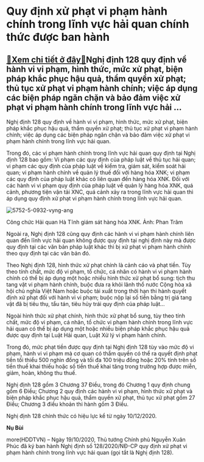 Quy định xử phạt vi phạm hành chính trong lĩnh vực hải quan chính thức được ban hành
====================================================================================

[:gift:Xem chi tiết ở đây:gift:](https://hddtvn.com/quy-dinh-xu-phat-vi-pham-hanh-chinh-trong-linh-vuc-hai-quan-chinh-thuc-duoc-ban-hanh/)Nghị định 128 quy định về hành vi vi phạm, hình thức, mức xử phạt, biện pháp khắc phục hậu quả, thẩm quyền xử phạt; thủ tục xử phạt vi phạm hành chính; việc áp dụng các biện pháp ngăn chặn và bảo đảm việc xử phạt vi phạm hành chính trong lĩnh vực hải …
------------------------------------------------------------------------------------------------------------------------------------------------------------------------------------------------------------------------------------------------------------


Nghị định 128 quy định về hành vi vi phạm, hình thức, mức xử phạt, biện pháp khắc phục hậu quả, thẩm quyền xử phạt; thủ tục xử phạt vi phạm hành chính; việc áp dụng các biện pháp ngăn chặn và bảo đảm việc xử phạt vi phạm hành chính trong lĩnh vực hải quan.


Trong đó, các vi phạm hành chính trong lĩnh vực hải quan quy định tại Nghị định 128 bao gồm: Vi phạm các quy định của pháp luật về thủ tục hải quan; vi phạm các quy định của pháp luật về kiểm tra, giám sát, kiểm soát hải quan; vi phạm hành chính về quản lý thuế đối với hàng hóa XNK; vi phạm các quy định của pháp luật khác có liên quan đến hàng hóa XNK. Đối với các hành vi vi phạm quy định của pháp luật về quản lý hàng hóa XNK, quá cảnh, phương tiện vận tải XNC, quá cảnh xảy ra trong lĩnh vực hải quan thì áp dụng quy định xử phạt vi phạm hành chính trong lĩnh vực hải quan.





![5752-5-0932-vyng-ang](https://hddtvn.com/wp-content/uploads/2021/01/5752_5-0932_vYng_ang.jpg "Công chức Hải quan Hà Tĩnh giám sát hàng hóa XNK. 	Ảnh: Phan Trâm")


Công chức Hải quan Hà Tĩnh giám sát hàng hóa XNK. Ảnh: Phan Trâm



Ngoài ra, Nghị định 128 cũng quy định các hành vi vi phạm hành chính liên quan đến lĩnh vực hải quan không được quy định tại nghị định này mà được quy định tại các văn bản pháp luật khác thì bị xử phạt vi phạm hành chính theo quy định tại các văn bản đó.


Theo Nghị định 128, hình thức xử phạt chính là cảnh cáo và phạt tiền. Tùy theo tính chất, mức độ vi phạm, tổ chức, cá nhân có hành vi vi phạm hành chính có thể bị áp dụng một hoặc nhiều hình thức xử phạt bổ sung: tịch thu tang vật vi phạm hành chính, buộc đưa ra khỏi lãnh thổ nước Cộng hòa xã hội chủ nghĩa Việt Nam hoặc buộc tái xuất trong thời hạn thi hành quyết định xử phạt đối với hành vi vi phạm; buộc nộp lại số tiền bằng trị giá tang vật đã bị tiêu thụ, tẩu tán, tiêu hủy trái quy định của pháp luật…


Ngoài hình thức xử phạt chính, hình thức xử phạt bổ sung, tùy theo tính chất, mức độ vi phạm, cá nhân, tổ chức vi phạm hành chính trong lĩnh vực hải quan có thể bị áp dụng một hoặc nhiều biện pháp khắc phục hậu quả được quy định tại Luật Hải quan, Luật Xử lý vi phạm hành chính.


Trong đó, mức phạt tiền được quy định tại Nghị định 128 tùy vào mức độ vi phạm, hành vi vi phạm mà cơ quan có thẩm quyền có thể ra quyết định phạt tiền tối thiểu 500 nghìn đồng và tối đa 100 triệu đồng hoặc 20% tính trên số tiền thuế khai thiếu hoặc số tiền thuế khai tăng trong trường hợp được miễn, giảm, hoàn, không thu thuế.


Nghị định 128 gồm 3 Chương 37 Điều, trong đó Chương 1 quy định chung gồm 6 Điều; Chương 2 quy định các hành vi vi phạm, hình thức xử phạt và biện pháp khắc phục hậu quả, thẩm quyền xử phạt, thủ tục xử phạt gồm 27 Điều; Chương 3 điều khoản thi hành gồm 3 Điều.


Nghị định 128 chính thức có hiệu lực kể từ ngày 10/12/2020.




**Nụ Bùi**



more(HDDTVN) – Ngày 19/10/2020, Thủ tướng Chính phủ Nguyễn Xuân Phúc đã ký ban hành Nghị định số 128/2020/NĐ-CP quy định xử phạt vi phạm hành chính trong lĩnh vực hải quan (gọi tắt là Nghị định 128).

